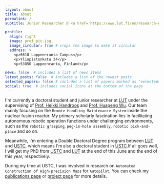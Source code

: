 ```yaml
---
layout: about
title: about
permalink: /
subtitle: Junior Researcher @ <a href='https://www.lut.fi/en/research-groups/laboratory-intelligent-machines'>Lab of Intelligent Machines</a>, <a href='https://www.lut.fi/en'>Lut University</a>. 

profile:
  align: right
  image: prof_pic.jpg
  image_circular: True # crops the image to make it circular
  address: >
    <p>6618 Lappeenranta Campus</p>
    <p>Yliopistonkatu 34</p>
    <p>53850 Lappeenranta, Finland</p>

news: false  # includes a list of news items
latest_posts: false  # includes a list of the newest posts
selected_papers: false # includes a list of papers marked as "selected={true}"
social: true  # includes social icons at the bottom of the page
---
```

I'm currently a doctoral student and junior researcher at [LUT](https://www.lut.fi/en) under the supervising of [Prof. Heikki Handroos](https://www.lut.fi/en/profiles/heikki-handroos) and [Prof. Huapeng Wu](https://www.lut.fi/en/profiles/huapeng-wu). Our team mainly focusing on the `Remote Handling Maintenance System` inside the nuclear fusion reactor. My primary scholarly fascination lies in facilitating autonomous robotic operation functions under challenging environments, such as the `robotic grasping`, `peg-in-hole assembly`, `robotic pick-and-place` and so on. 

Meanwhile, I'm entering a Double Doctoral Degree program between [LUT](https://www.lut.fi/en) and [USTC](https://en.ustc.edu.cn/), which means I'm also a doctoral student in [USTC](https://en.ustc.edu.cn/).If all goes well, I will get my PhD from [USTC](https://en.ustc.edu.cn/) and [LUT](https://www.lut.fi/en) at the end of this June and the end of this year, respectively.

During my time at USTC, I was involved in research on `Automated Construction of High-precision Maps` for `Autopilot`. You can check my [publications page](/publications/) or [project page](/projects/) for more details.
